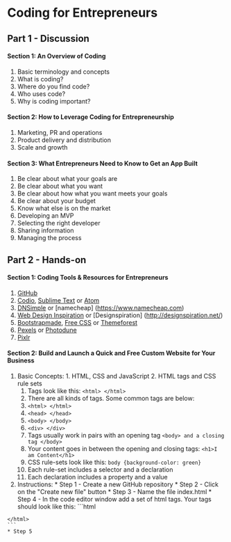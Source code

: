 # Coding for Entrepreneurs

## Part 1 - Discussion
#### Section 1: An Overview of Coding
  1. Basic terminology and concepts
  2. What is coding?
  3. Where do you find code?
  4. Who uses code?
  5. Why is coding important?

#### Section 2: How to Leverage Coding for Entrepreneurship
  1. Marketing, PR and operations
  2. Product delivery and distribution
  3. Scale and growth

#### Section 3: What Entrepreneurs Need to Know to Get an App Built
  1. Be clear about what your goals are
  2. Be clear about what you want
  3. Be clear about how what you want meets your goals
  4. Be clear about your budget
  5. Know what else is on the market
  6. Developing an MVP
  7. Selecting the right developer
  8. Sharing information
  9. Managing the process

## Part 2 - Hands-on
#### Section 1: Coding Tools & Resources for Entrepreneurs
  1. [GitHub](https://github.com) 
  2. [Codio](https://codio.com), [Sublime Text](https://www.sublimetext.com/3) or [Atom](https://atom.io/)
  3. [DNSimple](https://dnsimple.com/) or [namecheap] (https://www.namecheap.com)
  4. [Web Design Inspiration](http://www.webdesign-inspiration.com/) or [Designspiration] (http://designspiration.net/)
  5. [Bootstrapmade](https://bootstrapmade.com/), [Free CSS](http://www.free-css.com/free-css-templates) or [Themeforest](https://themeforest.net/)
  6. [Pexels](https://www.pexels.com/) or [Photodune](https://photodune.net)
  7. [Pixlr](https://pixlr.com/)
  
#### Section 2: Build and Launch a Quick and Free Custom Website for Your Business
  1. Basic Concepts:
    1. HTML, CSS and JavaScript
    2. HTML tags and CSS rule sets
      1. Tags look like this: `<html> </html>`
      2. There are all kinds of tags. Some common tags are below:
        1. `<html> </html>`
        2. `<head> </head>`
        3. `<body> </body>`
        4. `<div> </div>`
      3. Tags usually work in pairs with an opening tag `<body> and a closing tag </body>`
      4. Your content goes in between the opening and closing tags: `<h1>I am Content</h1>`
      5. CSS rule-sets look like this: `body {background-color: green}`
      6. Each rule-set includes a selector and a declaration
      7. Each declaration includes a property and a value
  2. Instructions:
    * Step 1 - Create a new GitHub repository
    * Step 2 - Click on the "Create new file" button
    * Step 3 - Name the file index.html
    * Step 4 - In the code editor window add a set of html tags. Your tags should look like this:
    ```html
    <html>
    
    </html>
    ```
    * Step 5 
    
  

